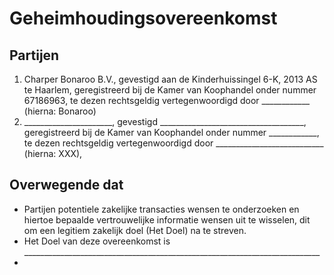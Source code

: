 # Geheimhoudingsovereenkomst

## Partijen

1. Charper Bonaroo B.V., gevestigd aan de Kinderhuissingel 6-K, 2013 AS te Haarlem, geregistreerd bij de Kamer van Koophandel onder nummer 67186963, te dezen rechtsgeldig vertegenwoordigd door ____________ (hierna: Bonaroo)
2. ______________________, gevestigd ____________________________________, geregistreerd bij de Kamer van Koophandel onder nummer ____________, te dezen rechtsgeldig vertegenwoordigd door ___________________________ (hierna: XXX),

## Overwegende dat

 - Partijen potentiele zakelijke transacties wensen te onderzoeken en hiertoe bepaalde vertrouwelijke informatie wensen uit te wisselen, dit om een legitiem zakelijk doel (Het Doel) na te streven.
 - Het Doel van deze overeenkomst is __________________________________________________________________________
 - 
